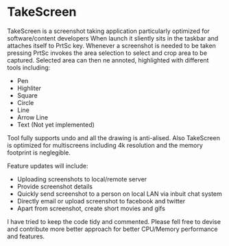 # TakeScreen
TakeScreen is a screenshot taking application particularly optimized for software/content developers
When launch it sliently sits in the taskbar and attaches itself to PrtSc key. Whenever a screenshot is needed to be taken pressing PrtSc invokes the area selection to select and crop area to be captured. Selected area can then ne annoted, highlighted with different tools including:
- Pen
- Highliter
- Square
- Circle
- Line
- Arrow Line
- Text (Not yet implemented)

Tool fully supports undo and all the drawing is anti-alised. Also TakeScreen is optimized for multiscreens including 4k resolution and the memory footprint is neglegible.

Feature updates will include:
- Uploading screenshots to local/remote server
- Provide screenshot details
- Quickly send screenshot to a person on local LAN via inbuit chat system
- Directly email or upload screenshot to facebook and twitter
- Apart from screenshot, create short movies and gifs

I have tried to keep the code tidy and commented. Please fell free to devise and contribute more better approach for better CPU/Memory performance and features. 
